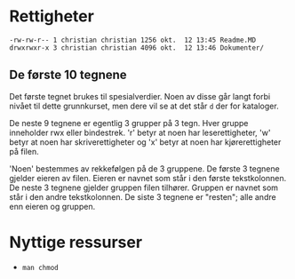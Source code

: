 # Rettigheter

    -rw-rw-r-- 1 christian christian 1256 okt.  12 13:45 Readme.MD
    drwxrwxr-x 3 christian christian 4096 okt.  12 13:46 Dokumenter/

## De første 10 tegnene

Det første tegnet brukes til spesialverdier. Noen av disse går langt forbi nivået til dette grunnkurset, men dere vil se at det står `d` der for kataloger.

De neste 9 tegnene er egentlig 3 grupper på 3 tegn. Hver gruppe inneholder rwx eller bindestrek. 'r' betyr at noen har leserettigheter, 'w' betyr at noen har skriverettigheter og 'x' betyr at noen har kjørerettigheter på filen.

'Noen' bestemmes av rekkefølgen på de 3 gruppene. De første 3 tegnene gjelder eieren av filen. Eieren er navnet som står i den første tekstkolonnen. De neste 3 tegnene gjelder gruppen filen tilhører. Gruppen er navnet som står i den andre tekstkolonnen. De siste 3 tegnene er "resten"; alle andre enn eieren og gruppen.

# Nyttige ressurser

- `man chmod`